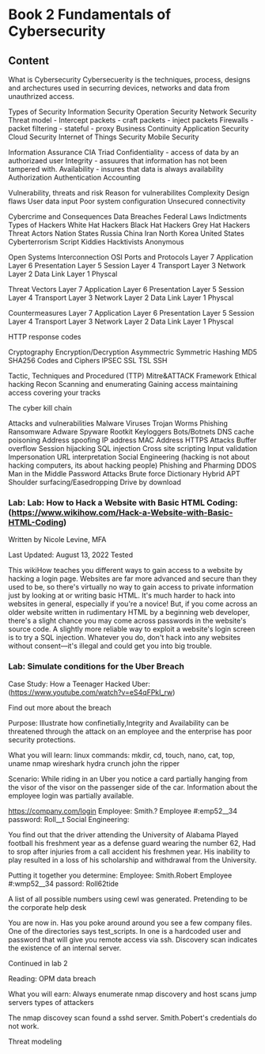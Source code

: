 
# Book 2 Fundamentals of Cybersecurity
## Content
What is Cybersecurity
Cybersecuerity is the techniques, process, designs and archectures used in securring devices, networks and data from unauthrized access.

Types of Security
  Information Security
  Operation Security
  Network Security
    Threat model
	- Intercept packets
	- craft packets
	- inject packets
	Firewalls
	- packet filtering
	- stateful
	- proxy
  Business Continuity
  Application Security
  Cloud Security
  Internet of Things Security
  Mobile Security	

Information Assurance
  CIA Triad
    Confidentiality - access of data by an authorizaed user
    Integrity - assuures that information has not been tampered with.
    Availability - insures that data is always availability
    Authorization
    Authentication
    Accounting

  Vulnerability, threats and risk
    Reason for vulnerabilites
      Complexity
      Design flaws
      User data input
      Poor system configuration
      Unsecured connectivity

Cybercrime and Consequences
  Data Breaches
  Federal Laws
  Indictments
  Types of Hackers
    White Hat Hackers
    Black Hat Hackers
    Grey Hat Hackers
  Threat Actors
    Nation States
      Russia
      China
      Iran
      North Korea
      United States
    Cyberterrorism
    Script Kiddies
    Hacktivists
     Anonymous 

Open Systems Interconnection OSI
  Ports and Protocols
    Layer 7 Application
    Layer 6 Presentation
    Layer 5 Session
    Layer 4 Transport
    Layer 3 Network
    Layer 2 Data Link
    Layer 1 Physcal

  Threat Vectors
    Layer 7 Application
    Layer 6 Presentation
    Layer 5 Session
    Layer 4 Transport
    Layer 3 Network
    Layer 2 Data Link
    Layer 1 Physcal
  
  Countermeasures
    Layer 7 Application
    Layer 6 Presentation
    Layer 5 Session
    Layer 4 Transport
    Layer 3 Network
    Layer 2 Data Link
    Layer 1 Physcal

HTTP response codes


Cryptography
 Encryption/Decryption
   Asymmectric
   Symmetric
 Hashing 
  MD5
  SHA256
 Codes and Ciphers
 IPSEC
 SSL
 TSL
 SSH

Tactic, Techniques and Procedured (TTP)
  Mitre&ATTACK Framework
  Ethical hacking
    Recon
    Scanning and enumerating
    Gaining access
    maintaining access
    covering your tracks
    
  The cyber kill chain

Attacks and vulnerabilities
  Malware
    Viruses
    Trojan
    Worms
    Phishing  
	Ransomware
	Adware
	Spyware
	Rootkit
	Keyloggers
	Bots/Botnets
    DNS cache poisoning
  Address spoofing
    IP address
	MAC Address
  HTTPS Attacks
    Buffer overflow
	Session hijacking
	SQL injection
	Cross site scripting
	Input validation
	Impersonation
	URL interpretation
  Social Engineering (hacking is not about hacking computers, its about hacking people)
    Phishing and Pharming
  DDOS
  Man in the Middle
  Password Attacks
    Brute force
	Dictionary
	Hybrid
  APT
  Shoulder surfacing/Easedropping
  Drive by download
  
### Lab: Lab: How to Hack a Website with Basic HTML Coding: (https://www.wikihow.com/Hack-a-Website-with-Basic-HTML-Coding)
Written by Nicole Levine, MFA

Last Updated: August 13, 2022 Tested

This wikiHow teaches you different ways to gain access to a website by hacking a login page. Websites are far more advanced and secure than they used to be, so there's virtually no way to gain access to private information just by looking at or writing basic HTML. It's much harder to hack into websites in general, especially if you're a novice! But, if you come across an older website written in rudimentary HTML by a beginning web developer, there's a slight chance you may come across passwords in the website's source code. A slightly more reliable way to exploit a website's login screen is to try a SQL injection. Whatever you do, don't hack into any websites without consent—it's illegal and could get you into big trouble.

### Lab: Simulate conditions for the Uber Breach
Case Study:
How a Teenager Hacked Uber: (https://www.youtube.com/watch?v=eS4qFPkl_rw)

Find out more about the breach

Purpose: Illustrate how confinetially,Integrity and Availability can be threatened through the attack 
on an employee and the enterprise has poor security protections.

What you will learn:
linux commands: mkdir, cd, touch, nano, cat, top, uname
nmap
wireshark
hydra
crunch
john the ripper

Scenario:
While riding in an Uber you notice a card partially hanging from the visor of the visor on the 
passenger side of the car. Information about the employee login was partially available.

https://company.com/login
Employee: Smith.?
Employee #:emp52__34
password: Roll__t
Social Engineering: 

You find out that the driver attending the University of Alabama
Played football his freshment year as a defense guard wearing the number 62,
Had to srop after injuries from a call accident his freshmen year. His 
inability to play resulted in a loss of his scholarship and withdrawal from the University.

Putting it together you determine:
Employee: Smith.Robert
Employee #:wmp52__34
passord: Roll62tide

A list of all possible numbers using cewl was generated.
Pretending to be the corporate help desk

You are now in.
Has you poke around around you see a few company files.
One of the directories says test_scripts. In one is a hardcoded user and password that will 
give you remote access via ssh. Discovery scan indicates the existence of an internal server. 

Continued in lab 2

Reading: OPM data breach

What you will earn:
Always enumerate
nmap discovery and host scans
jump servers
types of attackers

The nmap discovey scan found a sshd server. Smith.Pobert's credentials do not work.

Threat modeling



 
 





